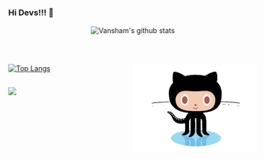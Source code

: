 ### Hi Devs!!! 👋
  
 <p align="center">
  <img align="center" src="https://github-readme-stats.vercel.app/api?username=Mystery-2-Dev&show_icons=true&theme=gradient" alt="Vansham's github stats" />
  </p>
<br>

##

[![Top Langs](https://github-readme-stats.vercel.app/api/top-langs/?username=Mystery-2-Dev&layout=compact&theme=radical)](https://github.com/Mystery-2-Dev/github-readme-stats)
<img align="right" width="250" height="180" src="github-octocat.gif"/>
 ##
 
  <img src="https://komarev.com/ghpvc/?username=Mystery-2-dev" width=160px/>
